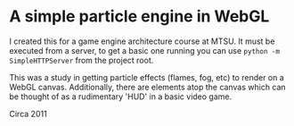 # A simple particle engine in WebGL
I created this for a game engine architecture course at MTSU.  It must be executed from a server, to get a basic one running you can use ```python -m SimpleHTTPServer``` from the project root.

This was a study in getting particle effects (flames, fog, etc) to render on a WebGL canvas.  Additionally, there are elements atop the canvas which can be thought of as a rudimentary 'HUD' in a basic video game.

Circa 2011
